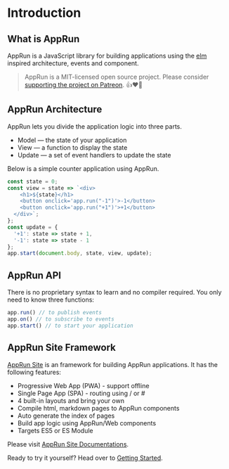 # Introduction

## What is AppRun

AppRun is a JavaScript library for building applications using the [elm](https://guide.elm-lang.org/architecture) inspired architecture, events and component.
> AppRun is a MIT-licensed open source project. Please consider [supporting the project on Patreon](https://www.patreon.com/apprun). 👍❤️🙏

## AppRun Architecture

AppRun lets you divide the application logic into three parts.

* Model — the state of your application
* View — a function to display the state
* Update — a set of event handlers to update the state

Below is a simple counter application using AppRun.

```javascript
const state = 0;
const view = state => `<div>
    <h1>${state}</h1>
    <button onclick='app.run("-1")'>-1</button>
    <button onclick='app.run("+1")'>+1</button>
  </div>`;
};
const update = {
  '+1': state => state + 1,
  '-1': state => state - 1
};
app.start(document.body, state, view, update);
```

## AppRun API

There is no proprietary syntax to learn and no compiler required. You only need to know three functions:

```javascript
app.run() // to publish events
app.on() // to subscribe to events
app.start() // to start your application

```

## AppRun Site Framework

[AppRun Site](https://github.com/yysun/apprun-site) is an framework for building AppRun applications. It has the following features:

* Progressive Web App (PWA) - support offline
* Single Page App (SPA) - routing using / or #
* 4 built-in layouts and bring your own
* Compile html, markdown pages to AppRun components
* Auto generate the index of pages
* Build app logic using AppRun/Web components
* Targets ES5 or ES Module

Please visit [AppRun Site Documentations](https://yysun.github.io/apprun-site).

Ready to try it yourself? Head over to [Getting Started](/01-start).
